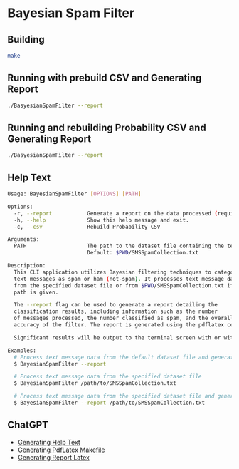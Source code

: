 # Bayesian Spam Filter

## Building
```bash
make
```

## Running with prebuild CSV and Generating Report
```bash
./BasyesianSpamFilter --report
```

## Running and rebuilding Probability CSV and Generating Report
```bash
./BasyesianSpamFilter --report
```

## Help Text
```bash
Usage: BayesianSpamFilter [OPTIONS] [PATH]

Options:
  -r, --report           Generate a report on the data processed (requires pdflatex).
  -h, --help             Show this help message and exit.
  -c, --csv              Rebuild Probability CSV 

Arguments:
  PATH                   The path to the dataset file containing the text message data to be processed.
                         Default: $PWD/SMSSpamCollection.txt

Description:
  This CLI application utilizes Bayesian filtering techniques to categorize
  text messages as spam or ham (not-spam). It processes text message data
  from the specified dataset file or from $PWD/SMSSpamCollection.txt if no
  path is given.

  The --report flag can be used to generate a report detailing the
  classification results, including information such as the number
  of messages processed, the number classified as spam, and the overall
  accuracy of the filter. The report is generated using the pdflatex command.

  Significant results will be output to the terminal screen with or without the --report flag.

Examples:
  # Process text message data from the default dataset file and generate a report
  $ BayesianSpamFilter --report

  # Process text message data from the specified dataset file
  $ BayesianSpamFilter /path/to/SMSSpamCollection.txt

  # Process text message data from the specified dataset file and generate a report
  $ BayesianSpamFilter --report /path/to/SMSSpamCollection.txt
```

## ChatGPT
- [Generating Help Text](https://chat.openai.com/share/d9d6ec82-0536-40c5-89f8-783489a633c8)
- [Generating PdfLatex Makefile](https://chat.openai.com/share/66125fe8-973c-4061-9f20-14fbc3050a60)
- [Generating Report Latex](https://chat.openai.com/share/3af8bfb0-78fe-4fee-9f93-812f8e9d7ff5)